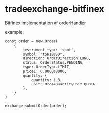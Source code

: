 # tradeexchange-bitfinex

Bitfinex implementation of orderHandler

example:
```
const order = new Order(
    {
        instrument_type: 'spot',
        symbol: "tSHIBUSD",
        direction: OrderDirection.LONG,
        status: OrderStatus.PENDING,
        type: OrderType.LIMIT,
        price1: 0.000008000,
        quantity: {
            quantity: 0.3,
            unit: OrderQuantityUnit.QUOTE
        },
    }
)

exchange.submitOrder(order);
```
